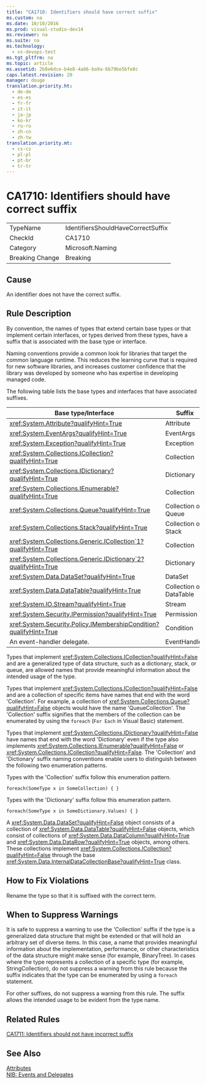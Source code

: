 ```yaml
---
title: "CA1710: Identifiers should have correct suffix"
ms.custom: na
ms.date: 10/10/2016
ms.prod: visual-studio-dev14
ms.reviewer: na
ms.suite: na
ms.technology: 
  - vs-devops-test
ms.tgt_pltfrm: na
ms.topic: article
ms.assetid: 2b8e6dce-b4e8-4a66-ba9a-6b79be5bfe8c
caps.latest.revision: 20
manager: douge
translation.priority.ht: 
  - de-de
  - es-es
  - fr-fr
  - it-it
  - ja-jp
  - ko-kr
  - ru-ru
  - zh-cn
  - zh-tw
translation.priority.mt: 
  - cs-cz
  - pl-pl
  - pt-br
  - tr-tr
---
```

# CA1710: Identifiers should have correct suffix
|||  
|-|-|  
|TypeName|IdentifiersShouldHaveCorrectSuffix|  
|CheckId|CA1710|  
|Category|Microsoft.Naming|  
|Breaking Change|Breaking|  
  
## Cause  
 An identifier does not have the correct suffix.  
  
## Rule Description  
 By convention, the names of types that extend certain base types or that implement certain interfaces, or types derived from these types, have a suffix that is associated with the base type or interface.  
  
 Naming conventions provide a common look for libraries that target the common language runtime. This reduces the learning curve that is required for new software libraries, and increases customer confidence that the library was developed by someone who has expertise in developing managed code.  
  
 The following table lists the base types and interfaces that have associated suffixes.  
  
|Base type/Interface|Suffix|  
|--------------------------|------------|  
|<xref:System.Attribute?qualifyHint=True>|Attribute|  
|<xref:System.EventArgs?qualifyHint=True>|EventArgs|  
|<xref:System.Exception?qualifyHint=True>|Exception|  
|<xref:System.Collections.ICollection?qualifyHint=True>|Collection|  
|<xref:System.Collections.IDictionary?qualifyHint=True>|Dictionary|  
|<xref:System.Collections.IEnumerable?qualifyHint=True>|Collection|  
|<xref:System.Collections.Queue?qualifyHint=True>|Collection or Queue|  
|<xref:System.Collections.Stack?qualifyHint=True>|Collection or Stack|  
|<xref:System.Collections.Generic.ICollection`1?qualifyHint=True>|Collection|  
|<xref:System.Collections.Generic.IDictionary`2?qualifyHint=True>|Dictionary|  
|<xref:System.Data.DataSet?qualifyHint=True>|DataSet|  
|<xref:System.Data.DataTable?qualifyHint=True>|Collection or DataTable|  
|<xref:System.IO.Stream?qualifyHint=True>|Stream|  
|<xref:System.Security.IPermission?qualifyHint=True>|Permission|  
|<xref:System.Security.Policy.IMembershipCondition?qualifyHint=True>|Condition|  
|An event-handler delegate.|EventHandler|  
  
 Types that implement <xref:System.Collections.ICollection?qualifyHint=False> and are a generalized type of data structure, such as a dictionary, stack, or queue, are allowed names that provide meaningful information about the intended usage of the type.  
  
 Types that implement <xref:System.Collections.ICollection?qualifyHint=False> and are a collection of specific items have names that end with the word 'Collection'. For example, a collection of <xref:System.Collections.Queue?qualifyHint=False> objects would have the name 'QueueCollection'. The 'Collection' suffix signifies that the members of the collection can be enumerated by using the `foreach` (`For Each` in Visual Basic) statement.  
  
 Types that implement <xref:System.Collections.IDictionary?qualifyHint=False> have names that end with the word 'Dictionary' even if the type also implements <xref:System.Collections.IEnumerable?qualifyHint=False> or <xref:System.Collections.ICollection?qualifyHint=False>. The 'Collection' and 'Dictionary' suffix naming conventions enable users to distinguish between the following two enumeration patterns.  
  
 Types with the 'Collection' suffix follow this enumeration pattern.  
  
```  
foreach(SomeType x in SomeCollection) { }  
```  
  
 Types with the 'Dictionary' suffix follow this enumeration pattern.  
  
```  
foreach(SomeType x in SomeDictionary.Values) { }  
```  
  
 A <xref:System.Data.DataSet?qualifyHint=False> object consists of a collection of <xref:System.Data.DataTable?qualifyHint=False> objects, which consist of collections of <xref:System.Data.DataColumn?qualifyHint=True> and <xref:System.Data.DataRow?qualifyHint=True> objects, among others. These collections implement <xref:System.Collections.ICollection?qualifyHint=False> through the base <xref:System.Data.InternalDataCollectionBase?qualifyHint=True> class.  
  
## How to Fix Violations  
 Rename the type so that it is suffixed with the correct term.  
  
## When to Suppress Warnings  
 It is safe to suppress a warning to use the 'Collection' suffix if the type is a generalized data structure that might be extended or that will hold an arbitrary set of diverse items. In this case, a name that provides meaningful information about the implementation, performance, or other characteristics of the data structure might make sense (for example, BinaryTree). In cases where the type represents a collection of a specific type (for example, StringCollection), do not suppress a warning from this rule because the suffix indicates that the type can be enumerated by using a `foreach` statement.  
  
 For other suffixes, do not suppress a warning from this rule. The suffix allows the intended usage to be evident from the type name.  
  
## Related Rules  
 [CA1711: Identifiers should not have incorrect suffix](../VS_IDE/CA1711--Identifiers-should-not-have-incorrect-suffix.md)  
  
## See Also  
 [Attributes](../Topic/Attributes1.md)   
 [NIB: Events and Delegates](assetId:///d98fd58b-fa4f-4598-8378-addf4355a115)